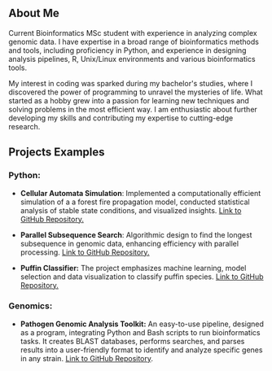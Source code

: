 ## About Me
Current Bioinformatics MSc student with experience in analyzing complex genomic data. I have expertise in a broad range of bioinformatics methods and tools, including proficiency in Python, and experience in designing analysis pipelines, R, Unix/Linux environments and various bioinformatics tools.  
  
My interest in coding was sparked during my bachelor's studies, where I discovered the power of programming to unravel the mysteries of life. What started as a hobby grew into a passion for learning new techniques and solving problems in the most efficient way. I am enthusiastic about further developing my skills and contributing my expertise to cutting-edge research.


## Projects Examples

### Python:
* **Cellular Automata Simulation**: Implemented a computationally efficient simulation of a a forest fire propagation model, conducted statistical analysis of stable state conditions, and visualized insights. [Link to GitHub Repository.](https://github.com/sapir-mardan/CellularAutomataFireModel)
  
* **Parallel Subsequence Search**: Algorithmic design to find the longest subsequence in genomic data, enhancing efficiency with parallel processing. [Link to GitHub Repository.](https://github.com/sapir-mardan/ParallelSubSearch/tree/main)
  
* **Puffin Classifier:** The project emphasizes machine learning, model selection and data visualization to classify puffin species. [Link to GitHub Repository.](https://github.com/sapir-mardan/PuffinClassifier)

### Genomics:
* **Pathogen Genomic Analysis Toolkit:** An easy-to-use pipeline, designed as a program, integrating Python and Bash scripts to run bioinformatics tasks. It creates BLAST databases, performs searches, and parses results into a user-friendly format to identify and analyze specific genes in any strain. [Link to GitHub Repository](https://github.com/sapir-mardan/pathogen-genomic-analysis-toolkit).

